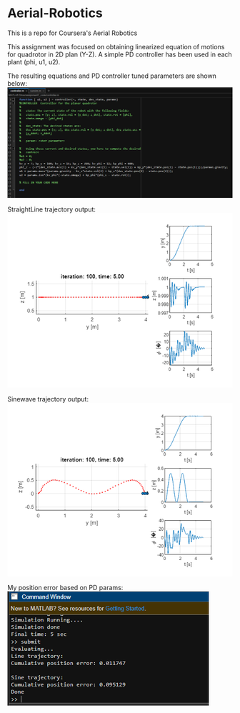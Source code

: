 # Aerial-Robotics
This is a repo for Coursera's Aerial Robotics

This assignment was focused on obtaining linearized equation of motions for quadrotor in 2D plan (Y-Z). A simple PD controller has been used in each plant (phi, u1, u2).

The resulting equations and PD controller tuned parameters are shown below:
![Tuned parameters and control law equations](2D-planar-control-Quadrotor/docs/eqmotion.png)

StraightLine trajectory output:
![tune PD such that drone stables at y=4, z=0](2D-planar-control-Quadrotor/docs/result-line.png)

Sinewave trajectory output:
![notice that drone covers 1 cycle around y=2](2D-planar-control-Quadrotor/docs/result-sine.png)

My position error based on PD params:
![Tuned parameters and control law equations](2D-planar-control-Quadrotor/docs/pos-error.png)
